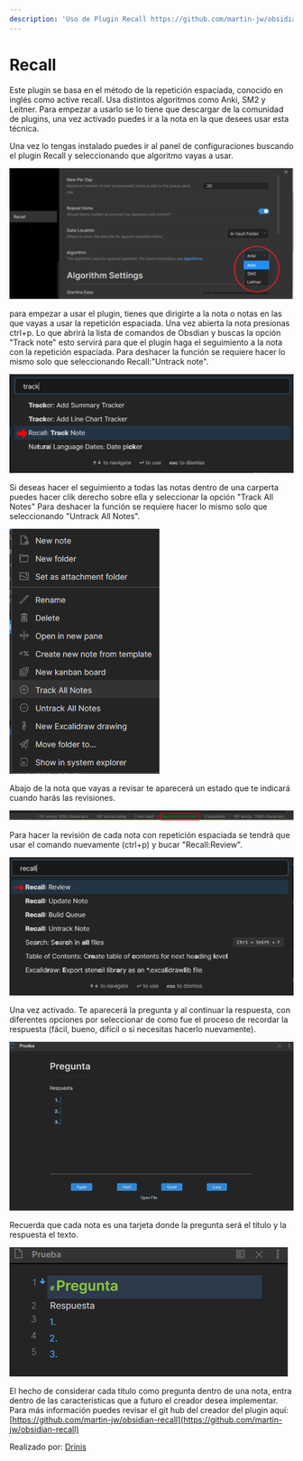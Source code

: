 ```yaml
---
description: 'Uso de Plugin Recall https://github.com/martin-jw/obsidian-recall'
---
```


# Recall

Este plugin se basa en el método de la repetición espaciada, conocido en inglés como active recall. Usa distintos algoritmos como Anki, SM2 y Leitner. Para empezar a usarlo se lo tiene que descargar de la comunidad de plugins, una vez activado puedes ir a la nota en la que desees usar esta técnica.

Una vez lo tengas instalado puedes ir al panel de configuraciones buscando el plugin Recall y seleccionando que algoritmo vayas a usar.

![](../../.gitbook/assets/image%20%2811%29.png)

para empezar a usar el plugin, tienes que dirigirte a la nota o notas en las que vayas a usar la repetición espaciada. Una vez abierta la nota presionas ctrl+p. Lo que abrirá la lista de comandos de Obsdian y buscas la opción "Track note" esto servirá para que el plugin haga el seguimiento a la nota con la repetición espaciada. Para deshacer la función se requiere hacer lo mismo solo que seleccionando Recall:"Untrack note".

![](../../.gitbook/assets/image%20%286%29.png)

Si deseas hacer el seguimiento a todas las notas dentro de una carperta puedes hacer clik derecho sobre ella y seleccionar la opción "Track All Notes" Para deshacer la función se requiere hacer lo mismo solo que seleccionando "Untrack All Notes".

![](../../.gitbook/assets/image%20%288%29.png)

Abajo de la nota que vayas a revisar te aparecerá un estado que te indicará cuando harás las revisiones.

![](../../.gitbook/assets/image%20%2810%29.png)

Para hacer la revisión de cada nota con repetición espaciada se tendrá que usar el comando nuevamente \(ctrl+p\) y bucar "Recall:Review".

![](../../.gitbook/assets/image%20%285%29.png)

Una vez activado. Te aparecerá la pregunta y al continuar la respuesta, con diferentes opciones por seleccionar de como fue el proceso de recordar la respuesta \(fácil, bueno, difícil o si necesitas hacerlo nuevamente\).

![](../../.gitbook/assets/image%20%289%29.png)

Recuerda que cada nota es una tarjeta donde la pregunta será el título y la respuesta el texto.

![](../../.gitbook/assets/image%20%287%29.png)

El hecho de considerar cada titulo como pregunta dentro de una nota, entra dentro de las caracteristicas que a futuro el creador desea implementar. Para más información puedes revisar el git hub del creador del plugin aquí: [https://github.com/martin-jw/obsidian-recall](https://github.com/martin-jw/obsidian-recall)



Realizado por: [Drinis](https://github.com/Drinis)

